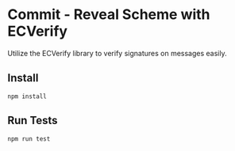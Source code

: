 # Commit - Reveal Scheme with ECVerify

Utilize the ECVerify library to verify signatures on messages easily. 

## Install

`npm install`

## Run Tests

`npm run test`
